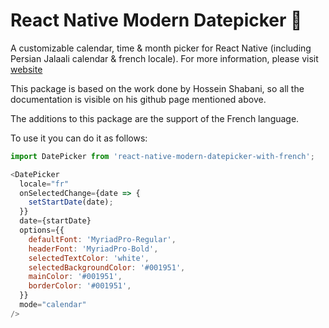 # React Native Modern Datepicker 📆

A customizable calendar, time & month picker for React Native (including Persian Jalaali calendar & french locale). For more information, please visit [website](https://hosseinshabani.github.io/react-native-modern-datepicker)

This package is based on the work done by Hossein Shabani, so all the documentation is visible on his github page mentioned above.

The additions to this package are the support of the French language.

To use it you can do it as follows:

```js
import DatePicker from 'react-native-modern-datepicker-with-french';

<DatePicker
  locale="fr"
  onSelectedChange={date => {
    setStartDate(date);
  }}
  date={startDate}
  options={{
    defaultFont: 'MyriadPro-Regular',
    headerFont: 'MyriadPro-Bold',
    selectedTextColor: 'white',
    selectedBackgroundColor: '#001951',
    mainColor: '#001951',
    borderColor: '#001951',
  }}
  mode="calendar"
/>
```

